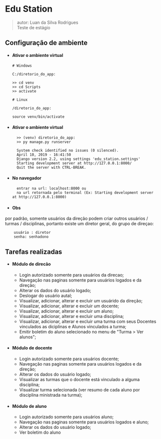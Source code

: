 # Edu Station

> autor: Luan da Silva Rodrigues  
> Teste de estágio


## Configuração de ambiente

* #### Ativar o ambiente virtual
	
      # Windows 
      
      C:/diretorio_do_app:
      
      >> cd venv
      >> cd Scripts
      >> activate
      
      # Linux 
      
      /diretorio_do_app:
      
      source venv/bin/activate
      

* #### Ativar o ambiente virtual
		>> (venv) diretorio_do_app: 
		>> py manage.py runserver
		
        System check identified no issues (0 silenced).
		April 10, 2019 - 16:41:50
		Django version 2.2, using settings 'edu_station.settings'
		Starting development server at http://127.0.0.1:8000/
		Quit the server with CTRL-BREAK.
        

* #### No navegador
		
		entrar na url: localhost:8000 ou
        na url retornada pelo terminal (Ex: Starting development server at http://127.0.0.1:8000)
        
* #### Obs
por padrão, somente usuários da direção podem criar outros usuários / turmas / disciplinas, portanto existe um diretor geral, do grupo de direçao:
	
    	usuário : diretor
        senha: senhadono


## Tarefas realizadas

* #### Módulo de direcão

	* Login autorizado somente para usuários da direcao;
	* Navegação nas paginas somente para usuários logados e da direção;
	* Alterar os dados do usuário logado;
	* Deslogar do usuário autal;
	* Visualizar, adicionar, alterar e excluir um usuárido da direção;
	* Visualizar, adicionar, alterar e excluir um docente;
	* Visualizar, adicionar, alterar e excluir um aluno;
	* Visualizar, adicionar, alterar e excluir uma disciplina;
	* Visualizar, adicionar, alterar e  excluir uma turma com seus Docentes vinculados as diciplinas e Alunos vinculados a turma;
	* Emitir boletim do aluno selecionado no menu de "Turma > Ver alunos";


 * #### Módulo de docente
 	* Login autorizado somente para usuários docente;
 	* Navegação nas paginas somente para usuários logados e da direção;
 	* Alterar os dados do usuário logado;
 	* Visualizar as turmas que o docente está vinculado a alguma disciplina;
 	* Visualizar turma selecionada (ver resumo de cada aluno por disciplina ministrada na turma);

* #### Módulo de aluno
 	* Login autorizado somente para usuários aluno;
 	* Navegação nas paginas somente para usuários logados e aluno;
 	* Alterar os dados do usuário logado;
 	* Ver boletim do aluno

